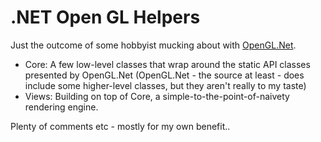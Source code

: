 # .NET Open GL Helpers

Just the outcome of some hobbyist mucking about with [OpenGL.Net]().

* Core: A few low-level classes that wrap around the static API classes presented by OpenGL.Net (OpenGL.Net - the source at least - does include some higher-level classes, but they aren't really to my taste)
* Views: Building on top of Core, a simple-to-the-point-of-naivety rendering engine.

Plenty of comments etc - mostly for my own benefit..